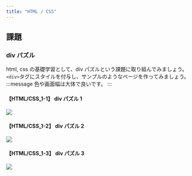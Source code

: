 ```yaml
---
title: "HTML / CSS"
---
```


## 課題

### div パズル

html, css の基礎学習として、div パズルという課題に取り組んでみましょう。
`<div>`タグにスタイルを付与し、サンプルのようなページを作ってみましょう。
:::message
色や画面幅は大体で良いです。
:::

#### 【HTML/CSS_1-1】 div パズル 1

![](https://www.autumn-group.com/wp-content/uploads/2023/10/htmlcss1.png)

#### 【HTML/CSS_1-2】 div パズル 2

![](https://www.autumn-group.com/wp-content/uploads/2023/10/f82f650756d9-20220308.png)

#### 【HTML/CSS_1-3】 div パズル 3

![](https://www.autumn-group.com/wp-content/uploads/2023/10/7e08ef9eafd2-20220308.png)